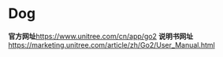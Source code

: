 # Dog
**官方网址**https://www.unitree.com/cn/app/go2
**说明书网址**https://marketing.unitree.com/article/zh/Go2/User_Manual.html
